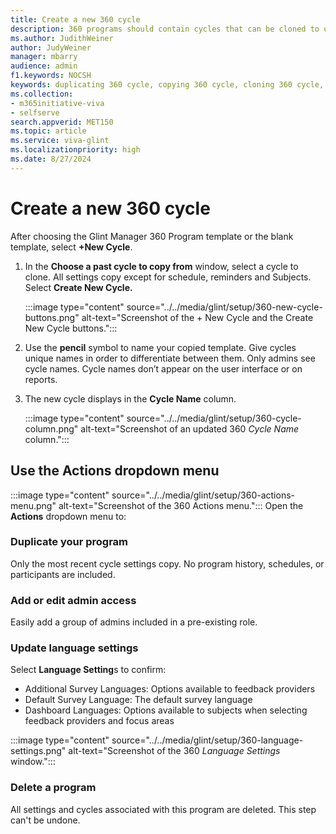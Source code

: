 ```yaml
---
title: Create a new 360 cycle
description: 360 programs should contain cycles that can be cloned to use on a set schedule.
ms.author: JudithWeiner
author: JudyWeiner
manager: mbarry
audience: admin
f1.keywords: NOCSH
keywords: duplicating 360 cycle, copying 360 cycle, cloning 360 cycle, name new 360 cycle
ms.collection:  
- m365initiative-viva
- selfserve 
search.appverid: MET150 
ms.topic: article
ms.service: viva-glint
ms.localizationpriority: high
ms.date: 8/27/2024
---
```


# Create a new 360 cycle

After choosing the Glint Manager 360 Program template or the blank template, select **+New Cycle**.

1. In the **Choose a past cycle to copy from** window, select a cycle to clone. All settings copy except for schedule, reminders and Subjects. Select **Create New Cycle.**

   :::image type="content" source="../../media/glint/setup/360-new-cycle-buttons.png" alt-text="Screenshot of the + New Cycle and the Create New Cycle buttons.":::

2. Use the **pencil** symbol to name your copied template. Give cycles unique names in order to differentiate between them. Only admins see cycle names. Cycle names don’t appear on the user interface or on reports.
3. The new cycle displays in the **Cycle Name** column.

   :::image type="content" source="../../media/glint/setup/360-cycle-column.png" alt-text="Screenshot of an updated 360 *Cycle Name* column.":::

## Use the Actions dropdown menu

:::image type="content" source="../../media/glint/setup/360-actions-menu.png" alt-text="Screenshot of the 360 Actions menu.":::
Open the **Actions** dropdown menu to:

### Duplicate your program
Only the most recent cycle settings copy. No program history, schedules, or participants are included.

### Add or edit admin access 
Easily add a group of admins included in a pre-existing role.

### Update language settings
Select **Language Setting**s to confirm:
- Additional Survey Languages: Options available to feedback providers
- Default Survey Language: The default survey language
- Dashboard Languages: Options available to subjects when selecting feedback providers and focus areas

:::image type="content" source="../../media/glint/setup/360-language-settings.png" alt-text="Screenshot of the 360 *Language Settings* window.":::

### Delete a program
All settings and cycles associated with this program are deleted. This step can't be undone.




